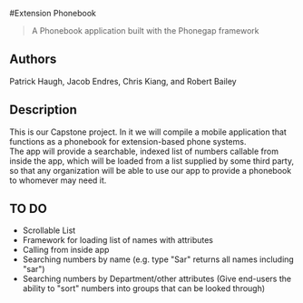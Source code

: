#Extension Phonebook

> A Phonebook application built with the Phonegap framework

## Authors 
Patrick Haugh, Jacob Endres, Chris Kiang, and Robert Bailey

## Description
This is our Capstone project.  In it we will compile a mobile application that functions as a phonebook for extension-based phone systems.  
The app will provide a searchable, indexed list of numbers callable from inside the app, which will be loaded from a list supplied by some third party, 
so that any organization will be able to use our app to provide a phonebook to whomever may need it.

## TO DO
* Scrollable List
* Framework for loading list of names with attributes
* Calling from inside app
* Searching numbers by name (e.g. type "Sar" returns all names including "sar")
* Searching numbers by Department/other attributes (Give end-users the ability to "sort" numbers into groups that can be looked through)
